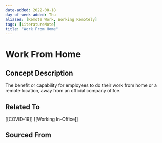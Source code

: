 ```yaml
---
date-added: 2022-08-18
day-of-week-added: Thu
aliases: [Remote Work, Working Remotely]
tags: [LiteratureNote]
title: "Work From Home"
---
```


# Work From Home

## Concept Description
The benefit or capability for employees to do their work from home or a remote location, away from an official company ofifce.



## Related To
[[COVID-19]]
[[Working In-Office]]


## Sourced From


